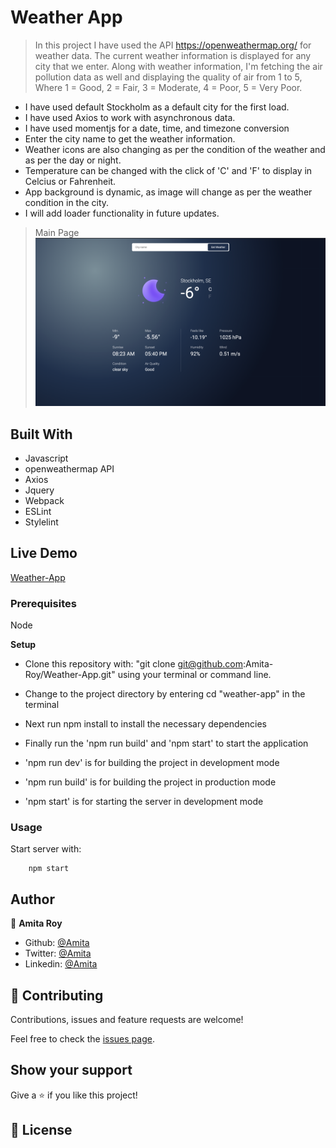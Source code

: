 # Weather App

> In this project I have used the API https://openweathermap.org/ for weather data. The current weather information is displayed for any city that we enter. Along with weather information, I'm fetching the air pollution data as well and displaying the quality of air from 1 to 5, Where 1 = Good, 2 = Fair, 3 = Moderate, 4 = Poor, 5 = Very Poor.

- I have used default Stockholm as a default city for the first load.
- I have used Axios to work with asynchronous data.
- I have used momentjs for a date, time, and timezone conversion
- Enter the city name to get the weather information.
- Weather icons are also changing as per the condition of the weather and as per the day or night.
- Temperature can be changed with the click of 'C' and 'F' to display in Celcius or Fahrenheit.
- App background is dynamic, as image will change as per the weather condition in the city.
- I will add loader functionality in future updates.

> Main Page
> ![App](./src/assets/images/homepage.png)

## Built With

- Javascript
- openweathermap API
- Axios
- Jquery
- Webpack
- ESLint
- Stylelint

## Live Demo

[Weather-App](https://weather-app-sable-two.vercel.app/)

### Prerequisites

Node

**Setup**

- Clone this repository with: "git clone git@github.com:Amita-Roy/Weather-App.git" using your terminal or command line.

- Change to the project directory by entering cd "weather-app" in the terminal

- Next run npm install to install the necessary dependencies

- Finally run the 'npm run build' and 'npm start' to start the application

- 'npm run dev' is for building the project in development mode

- 'npm run build' is for building the project in production mode

- 'npm start' is for starting the server in development mode

### Usage

Start server with:

```
    npm start
```

## Author

👤 **Amita Roy**

- Github: [@Amita](https://github.com/Amita-Roy)
- Twitter: [@Amita](https://twitter.com/AmitaRoy14)
- Linkedin: [@Amita](https://www.linkedin.com/in/amita-roy-3b823b68/)

## 🤝 Contributing

Contributions, issues and feature requests are welcome!

Feel free to check the [issues page](issues/).

## Show your support

Give a ⭐️ if you like this project!

## 📝 License
